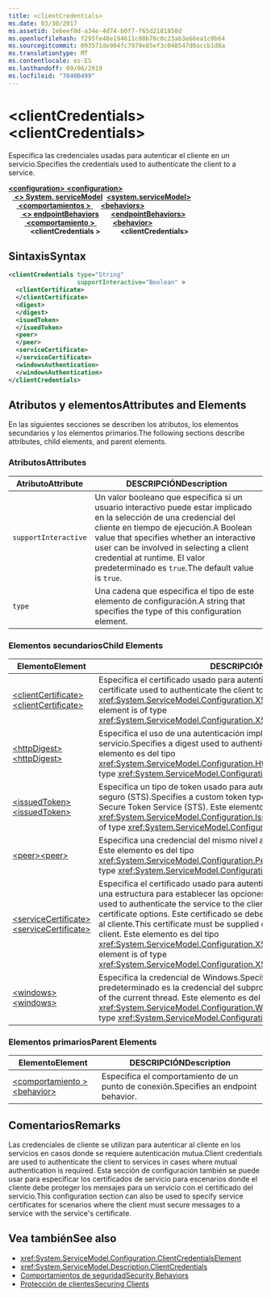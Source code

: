 ```yaml
---
title: <clientCredentials>
ms.date: 03/30/2017
ms.assetid: 1e6eef0d-a34e-4d74-b0f7-f65d2181858d
ms.openlocfilehash: f295fe48e194611c80b78c0c23ab3e66ea1c0b64
ms.sourcegitcommit: 093571de904fc7979e85ef3c048547d0accb1d8a
ms.translationtype: MT
ms.contentlocale: es-ES
ms.lasthandoff: 09/06/2019
ms.locfileid: "70400499"
---
```

# <a name="clientcredentials"></a><span data-ttu-id="f6c9f-101">\<clientCredentials></span><span class="sxs-lookup"><span data-stu-id="f6c9f-101">\<clientCredentials></span></span>
<span data-ttu-id="f6c9f-102">Especifica las credenciales usadas para autenticar el cliente en un servicio.</span><span class="sxs-lookup"><span data-stu-id="f6c9f-102">Specifies the credentials used to authenticate the client to a service.</span></span>  
  
<span data-ttu-id="f6c9f-103">[ **\<configuration>** ](../configuration-element.md)</span><span class="sxs-lookup"><span data-stu-id="f6c9f-103">[**\<configuration>**](../configuration-element.md)</span></span>\
<span data-ttu-id="f6c9f-104">&nbsp;&nbsp;[ **\<> System. serviceModel**](system-servicemodel.md)</span><span class="sxs-lookup"><span data-stu-id="f6c9f-104">&nbsp;&nbsp;[**\<system.serviceModel>**](system-servicemodel.md)</span></span>\
<span data-ttu-id="f6c9f-105">&nbsp;&nbsp;&nbsp;&nbsp;[ **\<comportamientos >** ](behaviors.md)</span><span class="sxs-lookup"><span data-stu-id="f6c9f-105">&nbsp;&nbsp;&nbsp;&nbsp;[**\<behaviors>**](behaviors.md)</span></span>\
<span data-ttu-id="f6c9f-106">&nbsp;&nbsp;&nbsp;&nbsp;&nbsp;&nbsp;[ **\<> endpointBehaviors**](endpointbehaviors.md)</span><span class="sxs-lookup"><span data-stu-id="f6c9f-106">&nbsp;&nbsp;&nbsp;&nbsp;&nbsp;&nbsp;[**\<endpointBehaviors>**](endpointbehaviors.md)</span></span>\
<span data-ttu-id="f6c9f-107">&nbsp;&nbsp;&nbsp;&nbsp;&nbsp;&nbsp;&nbsp;&nbsp;[ **\<comportamiento >** ](behavior-of-endpointbehaviors.md)</span><span class="sxs-lookup"><span data-stu-id="f6c9f-107">&nbsp;&nbsp;&nbsp;&nbsp;&nbsp;&nbsp;&nbsp;&nbsp;[**\<behavior>**](behavior-of-endpointbehaviors.md)</span></span>\
<span data-ttu-id="f6c9f-108">&nbsp;&nbsp;&nbsp;&nbsp;&nbsp;&nbsp;&nbsp;&nbsp;&nbsp;&nbsp; **\<clientCredentials >**</span><span class="sxs-lookup"><span data-stu-id="f6c9f-108">&nbsp;&nbsp;&nbsp;&nbsp;&nbsp;&nbsp;&nbsp;&nbsp;&nbsp;&nbsp;**\<clientCredentials>**</span></span>  
  
## <a name="syntax"></a><span data-ttu-id="f6c9f-109">Sintaxis</span><span class="sxs-lookup"><span data-stu-id="f6c9f-109">Syntax</span></span>  
  
```xml  
<clientCredentials type="String"
                   supportInteractive="Boolean" >
  <clientCertificate>
  </clientCertificate>
  <digest>
  </digest>
  <isuedToken>
  </isuedToken>
  <peer>
  </peer>
  <serviceCertificate>
  </serviceCertificate>
  <windowsAuthentication>
  </windowsAuthentication>
</clientCredentials>
```  
  
## <a name="attributes-and-elements"></a><span data-ttu-id="f6c9f-110">Atributos y elementos</span><span class="sxs-lookup"><span data-stu-id="f6c9f-110">Attributes and Elements</span></span>  
 <span data-ttu-id="f6c9f-111">En las siguientes secciones se describen los atributos, los elementos secundarios y los elementos primarios.</span><span class="sxs-lookup"><span data-stu-id="f6c9f-111">The following sections describe attributes, child elements, and parent elements.</span></span>  
  
### <a name="attributes"></a><span data-ttu-id="f6c9f-112">Atributos</span><span class="sxs-lookup"><span data-stu-id="f6c9f-112">Attributes</span></span>  
  
|<span data-ttu-id="f6c9f-113">Atributo</span><span class="sxs-lookup"><span data-stu-id="f6c9f-113">Attribute</span></span>|<span data-ttu-id="f6c9f-114">DESCRIPCIÓN</span><span class="sxs-lookup"><span data-stu-id="f6c9f-114">Description</span></span>|  
|---------------|-----------------|  
|`supportInteractive`|<span data-ttu-id="f6c9f-115">Un valor booleano que especifica si un usuario interactivo puede estar implicado en la selección de una credencial del cliente en tiempo de ejecución.</span><span class="sxs-lookup"><span data-stu-id="f6c9f-115">A Boolean value that specifies whether an interactive user can be involved in selecting a client credential at runtime.</span></span> <span data-ttu-id="f6c9f-116">El valor predeterminado es `true`.</span><span class="sxs-lookup"><span data-stu-id="f6c9f-116">The default value is `true`.</span></span>|  
|`type`|<span data-ttu-id="f6c9f-117">Una cadena que especifica el tipo de este elemento de configuración.</span><span class="sxs-lookup"><span data-stu-id="f6c9f-117">A string that specifies the type of this configuration element.</span></span>|  
  
### <a name="child-elements"></a><span data-ttu-id="f6c9f-118">Elementos secundarios</span><span class="sxs-lookup"><span data-stu-id="f6c9f-118">Child Elements</span></span>  
  
|<span data-ttu-id="f6c9f-119">Elemento</span><span class="sxs-lookup"><span data-stu-id="f6c9f-119">Element</span></span>|<span data-ttu-id="f6c9f-120">DESCRIPCIÓN</span><span class="sxs-lookup"><span data-stu-id="f6c9f-120">Description</span></span>|  
|-------------|-----------------|  
|[<span data-ttu-id="f6c9f-121">\<clientCertificate></span><span class="sxs-lookup"><span data-stu-id="f6c9f-121">\<clientCertificate></span></span>](clientcertificate-of-clientcredentials-element.md)|<span data-ttu-id="f6c9f-122">Especifica el certificado usado para autenticar el cliente al servicio.</span><span class="sxs-lookup"><span data-stu-id="f6c9f-122">Specifies the certificate used to authenticate the client to the service.</span></span> <span data-ttu-id="f6c9f-123">Este elemento es del tipo <xref:System.ServiceModel.Configuration.X509InitiatorCertificateClientElement>.</span><span class="sxs-lookup"><span data-stu-id="f6c9f-123">This element is of type <xref:System.ServiceModel.Configuration.X509InitiatorCertificateClientElement>.</span></span>|  
|[<span data-ttu-id="f6c9f-124">\<httpDigest></span><span class="sxs-lookup"><span data-stu-id="f6c9f-124">\<httpDigest></span></span>](httpdigest-element.md)|<span data-ttu-id="f6c9f-125">Especifica el uso de una autenticación implícita para autenticar el cliente al servicio.</span><span class="sxs-lookup"><span data-stu-id="f6c9f-125">Specifies a digest used to authenticate the client to the service.</span></span> <span data-ttu-id="f6c9f-126">Este elemento es del tipo <xref:System.ServiceModel.Configuration.HttpDigestClientElement>.</span><span class="sxs-lookup"><span data-stu-id="f6c9f-126">This element is of type <xref:System.ServiceModel.Configuration.HttpDigestClientElement>.</span></span>|  
|[<span data-ttu-id="f6c9f-127">\<issuedToken></span><span class="sxs-lookup"><span data-stu-id="f6c9f-127">\<issuedToken></span></span>](issuedtoken.md)|<span data-ttu-id="f6c9f-128">Especifica un tipo de token usado para autenticar el cliente a un servicio de token seguro (STS).</span><span class="sxs-lookup"><span data-stu-id="f6c9f-128">Specifies a custom token type used to authenticate the client to a Secure Token Service (STS).</span></span> <span data-ttu-id="f6c9f-129">Este elemento es del tipo <xref:System.ServiceModel.Configuration.IssuedTokenClientElement>.</span><span class="sxs-lookup"><span data-stu-id="f6c9f-129">This element is of type <xref:System.ServiceModel.Configuration.IssuedTokenClientElement>.</span></span>|  
|[<span data-ttu-id="f6c9f-130">\<peer></span><span class="sxs-lookup"><span data-stu-id="f6c9f-130">\<peer></span></span>](peer-of-clientcredentials-element.md)|<span data-ttu-id="f6c9f-131">Especifica una credencial del mismo nivel actual.</span><span class="sxs-lookup"><span data-stu-id="f6c9f-131">Specifies a current peer credential.</span></span> <span data-ttu-id="f6c9f-132">Este elemento es del tipo <xref:System.ServiceModel.Configuration.PeerCredentialElement>.</span><span class="sxs-lookup"><span data-stu-id="f6c9f-132">This element is of type <xref:System.ServiceModel.Configuration.PeerCredentialElement>.</span></span>|  
|[<span data-ttu-id="f6c9f-133">\<serviceCertificate></span><span class="sxs-lookup"><span data-stu-id="f6c9f-133">\<serviceCertificate></span></span>](servicecertificate-of-clientcredentials-element.md)|<span data-ttu-id="f6c9f-134">Especifica el certificado usado para autenticar el servicio al cliente y proporciona una estructura para establecer las opciones de certificado.</span><span class="sxs-lookup"><span data-stu-id="f6c9f-134">Specifies the certificate used to authenticate the service to the client and provides a structure for setting certificate options.</span></span> <span data-ttu-id="f6c9f-135">Este certificado se debe proporcionar fuera de banda del servicio al cliente.</span><span class="sxs-lookup"><span data-stu-id="f6c9f-135">This certificate must be supplied out-of-band from the service to the client.</span></span> <span data-ttu-id="f6c9f-136">Este elemento es del tipo <xref:System.ServiceModel.Configuration.X509RecipientCertificateClientElement>.</span><span class="sxs-lookup"><span data-stu-id="f6c9f-136">This element is of type <xref:System.ServiceModel.Configuration.X509RecipientCertificateClientElement>.</span></span>|  
|[<span data-ttu-id="f6c9f-137">\<windows></span><span class="sxs-lookup"><span data-stu-id="f6c9f-137">\<windows></span></span>](windows-of-clientcredentials-element.md)|<span data-ttu-id="f6c9f-138">Especifica la credencial de Windows.</span><span class="sxs-lookup"><span data-stu-id="f6c9f-138">Specifies a Windows credential.</span></span> <span data-ttu-id="f6c9f-139">El valor predeterminado es la credencial del subproceso actual.</span><span class="sxs-lookup"><span data-stu-id="f6c9f-139">The default is the credential of the current thread.</span></span> <span data-ttu-id="f6c9f-140">Este elemento es del tipo <xref:System.ServiceModel.Configuration.WindowsClientElement>.</span><span class="sxs-lookup"><span data-stu-id="f6c9f-140">This element is of type <xref:System.ServiceModel.Configuration.WindowsClientElement>.</span></span>|  
  
### <a name="parent-elements"></a><span data-ttu-id="f6c9f-141">Elementos primarios</span><span class="sxs-lookup"><span data-stu-id="f6c9f-141">Parent Elements</span></span>  
  
|<span data-ttu-id="f6c9f-142">Elemento</span><span class="sxs-lookup"><span data-stu-id="f6c9f-142">Element</span></span>|<span data-ttu-id="f6c9f-143">DESCRIPCIÓN</span><span class="sxs-lookup"><span data-stu-id="f6c9f-143">Description</span></span>|  
|-------------|-----------------|  
|[<span data-ttu-id="f6c9f-144">\<comportamiento ></span><span class="sxs-lookup"><span data-stu-id="f6c9f-144">\<behavior></span></span>](behavior-of-endpointbehaviors.md)|<span data-ttu-id="f6c9f-145">Especifica el comportamiento de un punto de conexión.</span><span class="sxs-lookup"><span data-stu-id="f6c9f-145">Specifies an endpoint behavior.</span></span>|  
  
## <a name="remarks"></a><span data-ttu-id="f6c9f-146">Comentarios</span><span class="sxs-lookup"><span data-stu-id="f6c9f-146">Remarks</span></span>  
 <span data-ttu-id="f6c9f-147">Las credenciales de cliente se utilizan para autenticar al cliente en los servicios en casos donde se requiere autenticación mutua.</span><span class="sxs-lookup"><span data-stu-id="f6c9f-147">Client credentials are used to authenticate the client to services in cases where mutual authentication is required.</span></span> <span data-ttu-id="f6c9f-148">Esta sección de configuración también se puede usar para especificar los certificados de servicio para escenarios donde el cliente debe proteger los mensajes para un servicio con el certificado del servicio.</span><span class="sxs-lookup"><span data-stu-id="f6c9f-148">This configuration section can also be used to specify service certificates for scenarios where the client must secure messages to a service with the service's certificate.</span></span>  
  
## <a name="see-also"></a><span data-ttu-id="f6c9f-149">Vea también</span><span class="sxs-lookup"><span data-stu-id="f6c9f-149">See also</span></span>

- <xref:System.ServiceModel.Configuration.ClientCredentialsElement>
- <xref:System.ServiceModel.Description.ClientCredentials>
- [<span data-ttu-id="f6c9f-150">Comportamientos de seguridad</span><span class="sxs-lookup"><span data-stu-id="f6c9f-150">Security Behaviors</span></span>](../../../wcf/feature-details/security-behaviors-in-wcf.md)
- [<span data-ttu-id="f6c9f-151">Protección de clientes</span><span class="sxs-lookup"><span data-stu-id="f6c9f-151">Securing Clients</span></span>](../../../wcf/securing-clients.md)
